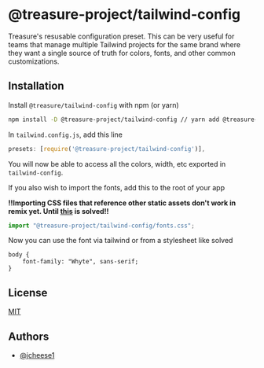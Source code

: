 # @treasure-project/tailwind-config

Treasure's resusable configuration preset. This can be very useful for teams that manage multiple Tailwind projects for the same brand where they want a single source of truth for colors, fonts, and other common customizations.

## Installation

Install `@treasure/tailwind-config` with npm (or yarn)

```bash
npm install -D @treasure-project/tailwind-config // yarn add @treasure-project/tailwind-config
```

In `tailwind.config.js`, add this line

```js
presets: [require('@treasure-project/tailwind-config')],
```

You will now be able to access all the colors, width, etc exported in `tailwind-config`.

If you also wish to import the fonts, add this to the root of your app

**!!Importing CSS files that reference other static assets don't work in remix yet. Until [this](https://github.com/remix-run/remix/issues/1153) is solved!!**

```js
import "@treasure-project/tailwind-config/fonts.css";
```

Now you can use the font via tailwind or from a stylesheet like solved

```
body {
    font-family: "Whyte", sans-serif;
}
```

## License

[MIT](https://choosealicense.com/licenses/mit/)

## Authors

- [@jcheese1](https://www.github.com/jcheese1)
